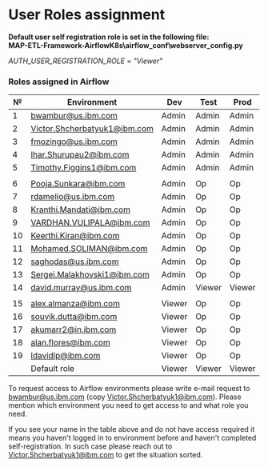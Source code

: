 # User Roles assignment

**Default user self registration role is set in the following file:**\
**MAP-ETL-Framework-AirflowK8s\airflow_conf\webserver_config.py**

_AUTH_USER_REGISTRATION_ROLE_ = _"Viewer"_

### Roles assigned in Airflow
| № | Environment |	Dev | Test | Prod |
| --- | --- | --- | --- | --- |
| 1 | bwambur@us.ibm.com | Admin | Admin | Admin |
| 2 | Victor.Shcherbatyuk1@ibm.com | Admin | Admin | Admin |
| 3 | fmozingo@us.ibm.com | Admin | Admin | Admin |
| 4 | Ihar.Shurupau2@ibm.com | Admin | Admin | Admin |
| 5 | Timothy.Figgins1@ibm.com | Admin | Admin | Admin |
| | | | | |
| 6 | Pooja.Sunkara@ibm.com | Admin | Op | Op |
| 7 | rdamelio@us.ibm.com | Admin | Op | Op |
| 8 | Kranthi.Mandati@ibm.com | Admin | Op | Op |
| 9 | VARDHAN.VULIPALA@ibm.com | Admin | Op | Op |
| 10 | Keerthi.Kiran@ibm.com | Admin | Op | Op |
| 11 | Mohamed.SOLIMAN@ibm.com | Admin | Op | Op |
| 12 | saghodas@us.ibm.com | Admin | Op | Op |
| 13 | Sergei.Malakhovski1@ibm.com | Admin | Op | Op |
| 14 | david.murray@us.ibm.com | Admin | Viewer | Viewer |
| | | | | |
| 15 | alex.almanza@ibm.com | Viewer | Op | Op | 
| 16 | souvik.dutta@ibm.com | Viewer | Op | Op |
| 17 | akumarr2@in.ibm.com | Viewer | Op | Op |
| 18 | alan.flores@ibm.com | Viewer | Op | Op |
| 19 | ldavidlp@ibm.com | Viewer | Op | Op |
| | Default role | Viewer | Viewer | Viewer |

To request access to Airflow environments please write e-mail request to bwambur@us.ibm.com (copy Victor.Shcherbatyuk1@ibm.com). Please mention which environment you need to get access to and what role you need.

If you see your name in the table above and do not have access required it means you haven't logged in to environment before and haven't completed self-registration. In such case please reach out to Victor.Shcherbatyuk1@ibm.com to get the situation sorted.
